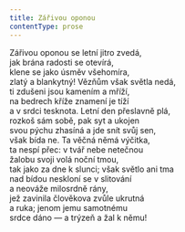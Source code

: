 ```yaml
---
title: Zářivou oponou
contentType: prose
---
```


Zářivou oponou se letní jitro zvedá,  
jak brána radosti se otevírá,  
klene se jako úsměv všehomíra,  
zlatý a blankytný! Vězňům však světla nedá,  
ti zdušeni jsou kamením a mříží,  
na bedrech kříže znamení je tíží  
a v srdci tesknota. Letní den přeslavně plá,  
rozkoš sám sobě, pak syt a ukojen  
svou pýchu zhasíná a jde snít svůj sen,  
však bída ne. Ta věčná němá výčitka,  
ta nespí přec: v tvář nebe netečnou  
žalobu svoji volá noční tmou,  
tak jako za dne k slunci; však světlo ani tma  
nad bídou neskloní se v slitování  
a neováže milosrdně rány,  
jež zavinila člověkova zvůle ukrutná  
a ruka; jenom jemu samotnému  
srdce dáno — a trýzeň a žal k němu!
